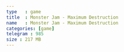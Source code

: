 ```yaml
---
type   : game
title  : Monster Jam - Maximum Destruction
name   : Monster Jam - Maximum Destruction
categories: [game]
telegram : 985
size : 217 MB
---
```



